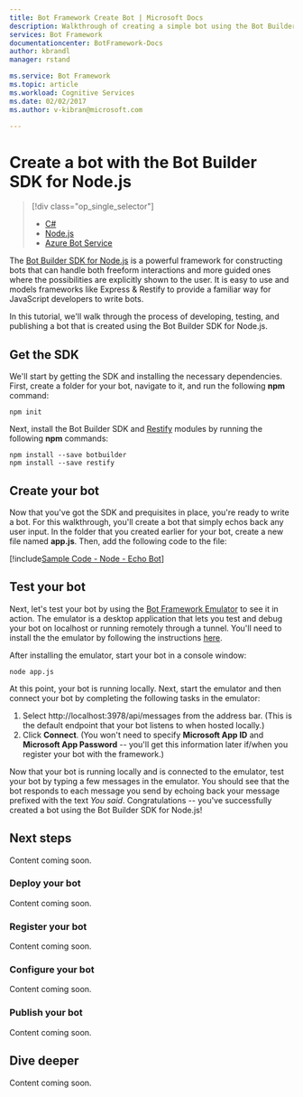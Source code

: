 ```yaml
---
title: Bot Framework Create Bot | Microsoft Docs
description: Walkthrough of creating a simple bot using the Bot Builder SDK for Node.js.
services: Bot Framework
documentationcenter: BotFramework-Docs
author: kbrandl
manager: rstand

ms.service: Bot Framework
ms.topic: article
ms.workload: Cognitive Services
ms.date: 02/02/2017
ms.author: v-kibran@microsoft.com

---
```

# Create a bot with the Bot Builder SDK for Node.js
> [!div class="op_single_selector"]
> * [C#](bot-framework-dotnet-getstarted.md)
> * [Node.js](bot-framework-nodejs-getstarted.md)
> * [Azure Bot Service](bot-framework-azure-getstarted.md)
>

The [Bot Builder SDK for Node.js](https://github.com/Microsoft/BotBuilder) is a powerful framework for constructing bots that can handle both freeform interactions and more guided ones where the possibilities are explicitly shown to the user. 
It is easy to use and models frameworks like Express & Restify to provide a familiar way for JavaScript developers to write bots.

In this tutorial, we'll walk through the process of developing, testing, and publishing a bot that is created using the Bot Builder SDK for Node.js.

## Get the SDK
We'll start by getting the SDK and installing the necessary dependencies. 
First, create a folder for your bot, navigate to it, and run the following **npm** command:

```
npm init
```

Next, install the Bot Builder SDK and [Restify](http://restify.com/) modules by running the following **npm** commands:

```
npm install --save botbuilder
npm install --save restify
```

## Create your bot
Now that you've got the SDK and prequisites in place, you're ready to write a bot. 
For this walkthrough, you'll create a bot that simply echos back any user input. 
In the folder that you created earlier for your bot, create a new file named **app.js**. 
Then, add the following code to the file: 

[!include[Sample Code - Node - Echo Bot](../includes/code-node-echo-bot.md)]

## Test your bot
Next, let's test your bot by using the [Bot Framework Emulator](bot-framework-emulator.md) to see it in action. 
The emulator is a desktop application that lets you test and debug your bot on localhost or running remotely through a tunnel. 
You'll need to install the the emulator by following the instructions [here](bot-framework-emulator.md).

After installing the emulator, start your bot in a console window:

```
node app.js
```

At this point, your bot is running locally. Next, start the emulator and then connect your bot by completing the following tasks in the emulator:
1. Select http://localhost:3978/api/messages from the address bar. (This is the default endpoint that your bot listens to when hosted locally.)
2. Click **Connect**. (You won't need to specify **Microsoft App ID** and **Microsoft App Password** -- you'll get this information later if/when you register your bot with the framework.)

Now that your bot is running locally and is connected to the emulator, test your bot by typing a few messages in the emulator. 
You should see that the bot responds to each message you send by echoing back your message prefixed with the text *You said*. 
Congratulations -- you've successfully created a bot using the Bot Builder SDK for Node.js! 

## Next steps
Content coming soon. 

### Deploy your bot
Content coming soon.

### Register your bot
Content coming soon.

### Configure your bot
Content coming soon.

### Publish your bot
Content coming soon.

## Dive deeper
Content coming soon.